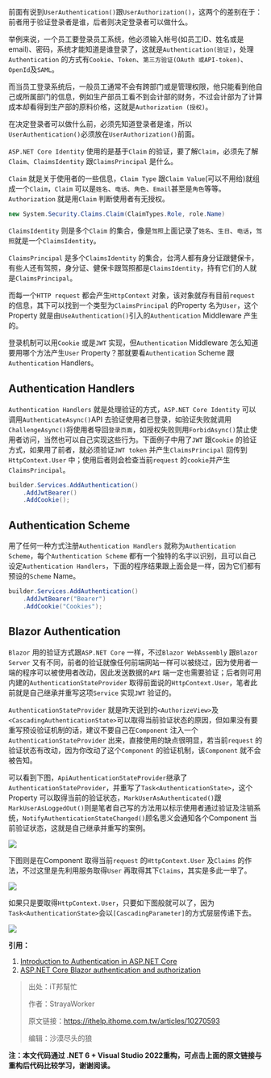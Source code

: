 前面有说到`UserAuthentication()`跟`UserAuthorization()`，这两个的差别在于：前者用于验证登录者是谁，后者则决定登录者可以做什么。

举例来说，一个员工要登录员工系统，他必须输入帐号(如员工ID、姓名或是email)、密码，系统才能知道是谁登录了，这就是`Authentication(验证)`，处理`Authentication` 的方式有`Cookie`、`Token`、`第三方验证(OAuth 或API-token)`、`OpenId`及`SAML`。

而当员工登录系统后，一般员工通常不会有跨部门或是管理权限，他只能看到他自己或所属部门的信息，例如生产部员工看不到会计部的财务，不过会计部为了计算成本却看得到生产部的原料价格，这就是`Authorization (授权)`。

在决定登录者可以做什么前，必须先知道登录者是谁，所以`UserAuthentication()`必须放在`UserAuthorization()`前面。

`ASP.NET Core Identity` 使用的是基于`Claim` 的验证，要了解`Claim`，必须先了解`Claim`、`ClaimsIdentity` 跟`ClaimsPrincipal` 是什么。

`Claim` 就是关于使用者的一些信息，`Claim Type` 跟`Claim Value`(可以不用给)就组成一个`Claim`，`Claim` 可以是`姓名`、`电话`、`角色`、`Email`甚至是`角色`等等。`Authorization` 就是用`Claim` 判断使用者有无授权。

```C#
new System.Security.Claims.Claim(ClaimTypes.Role, role.Name)
```

`ClaimsIdentity` 则是多个`Claim` 的集合，像是`驾照`上面记录了`姓名`、`生日`、`电话`，`驾照`就是一个`ClaimsIdentity`。

`ClaimsPrincipal` 是多个`ClaimsIdentity` 的集合，台湾人都有身分证跟健保卡，有些人还有驾照，身分证、健保卡跟驾照都是`ClaimsIdentity`，持有它们的人就是`ClaimsPrincipal`。

而每一个`HTTP request` 都会产生`HttpContext` 对象，该对象就存有目前`request` 的信息，其下可以找到一个类型为`ClaimsPrincipal` 的Property 名为`User`，这个Property 就是由`UseAuthentication()`引入的`Authentication` Middleware 产生的。

登录机制可以用`Cookie` 或是`JWT` 实现，但`Authentication` Middleware 怎么知道要用哪个方法产生`User` Property？那就要看`Authentication` Scheme 跟`Authentication` Handlers。

## Authentication Handlers

`Authentication Handlers` 就是处理验证的方式，`ASP.NET Core Identity` 可以调用`AuthenticateAsync()`API 去验证使用者已登录，如验证失败就调用`ChallengeAsync()`将使用者导回`登录页面`，如授权失败则用`ForbidAsync()`禁止使用者访问，当然也可以自己实现这些行为。下面例子中用了`JWT` 跟`Cookie` 的验证方式，如果用了前者，就必须验证`JWT token` 并产生`ClaimsPrincipal` 回传到`HttpContext.User` 中；使用后者则会检查当前`request` 的`cookie`并产生`ClaimsPrincipal`。

```C#
builder.Services.AddAuthentication()
	.AddJwtBearer()
	.AddCookie();
```

## Authentication Scheme

用了任何一种方式注册`Authentication Handlers` 就称为`Authentication Scheme`，每个`Authentication Scheme` 都有一个独特的名字以识别，且可以自己设定`Authentication Handlers`，下面的程序结果跟上面会是一样，因为它们都有预设的`Scheme` Name。

```C#
builder.Services.AddAuthentication()
    .AddJwtBearer("Bearer")
    .AddCookie("Cookies");
```

## Blazor Authentication

`Blazor` 用的验证方式跟`ASP.NET Core` 一样，不过`Blazor WebAssembly` 跟`Blazor Server` 又有不同，前者的验证就像任何前端网站一样可以被绕过，因为使用者一端的程序可以被使用者改动，因此发送数据的`API` 端一定也需要验证；后者则可用内建的`AuthenticationStateProvider` 取得前面说的`HttpContext.User`，笔者此前就是自己继承并重写这项`Service` 实现`JWT` 验证的。

`AuthenticationStateProvider` 就是昨天说到的`<AuthorizeView>`及`<CascadingAuthenticationState>`可以取得当前验证状态的原因，但如果没有要重写预设验证机制的话，建议不要自己在`Component` 注入一个`AuthenticationStateProvider` 出来，直接使用的缺点很明显，若当前`request` 的验证状态有改动，因为你改动了这个`Component` 的验证机制，该`Component` 就不会被告知。

可以看到下图，`ApiAuthenticationStateProvider`继承了`AuthenticationStateProvider`，并重写了`Task<AuthenticationState>`，这个Property 可以取得当前的验证状态，`MarkUserAsAuthenticated()`跟`MarkUserAsLoggedOut()`则是笔者自己写的方法用以标示使用者通过验证及注销系统，`NotifyAuthenticationStateChanged()`顾名思义会通知各个Component 当前验证状态，这就是自己继承并重写的案例。

![](https://img1.lequ.co/2021/12/3501.png)

下图则是在Component 取得当前`request` 的`HttpContext.User` 及`Claims` 的作法，不过这里是先利用服务取得`User` 再取得其下`Claims`，其实是多此一举了。

![](https://img1.lequ.co/2021/12/3502.png)

如果只是要取得`HttpContext.User`，只要如下图般就可以了，因为 `Task<AuthenticationState>`会以`[CascadingParameter]`的方式层层传递下去。

![](https://img1.lequ.co/2021/12/3503.png)

**引用：**

1. [Introduction to Authentication in ASP.NET Core](https://www.tektutorialshub.com/asp-net-core/authentication-in-asp-net-core/#claim)
2. [ASP.NET Core Blazor authentication and authorization](https://docs.microsoft.com/en-us/aspnet/core/blazor/security/?view=aspnetcore-5.0)

>出处：iT邦幫忙
>
>作者：StrayaWorker
>
>原文链接：https://ithelp.ithome.com.tw/articles/10270593
>
>编辑：沙漠尽头的狼

**注：本文代码通过 .NET 6 + Visual Studio 2022重构，可点击上面的原文链接与重构后代码比较学习，谢谢阅读。**